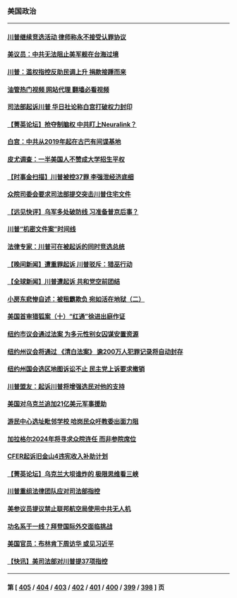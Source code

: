 ### 美国政治
---
#### [川普继续竞选活动 律师称永不接受认罪协议](../../pages/ncid1078159/n14013450.md?06120445) 
#### [美议员：中共无法阻止美军舰在台海过境](../../pages/ncid1078159/n14014170.md?06120445) 
#### [川普：滥权指控反助民调上升 捐款接踵而来](../../pages/ncid1078159/n14013931.md?06120445) 
#### [油管热门视频 网站代理 翻墙必看视频](http://138.2.39.72:81/youtube.html?epic-marker?06120445)
#### [司法部起诉川普 华日社论称白宫打破权力封印](../../pages/ncid1078159/n14013864.md?06120445) 
#### [【菁英论坛】抢夺制脑权 中共盯上Neuralink？](../../pages/ncid1078159/n14013895.md?06120445) 
#### [白宫：中共从2019年起在古巴有间谍基地](../../pages/ncid1078159/n14013849.md?06120445) 
#### [皮尤调查：一半美国人不赞成大学招生平权](../../pages/ncid1078159/n14013817.md?06120445) 
#### [【时事金扫描】川普被控37罪 李强泄经济底细](../../pages/ncid1078159/n14013791.md?06120445) 
#### [众院司委会要求司法部提交突击川普住宅文件](../../pages/ncid1078159/n14013806.md?06120445) 
#### [【远见快评】乌军多处破防线 习准备普京后事？](../../pages/ncid1078159/n14013777.md?06120445) 
#### [川普“机密文件案”时间线](../../pages/ncid1078159/n14013438.md?06120445) 
#### [法律专家：川普可在被起诉的同时竞选总统](../../pages/ncid1078159/n14013462.md?06120445) 
#### [【晚间新闻】遭重罪起诉 川普驳斥：猎巫行动](../../pages/ncid1078159/n14013662.md?06120445) 
#### [【全球新闻】川普遭起诉 共和党空前团结](../../pages/ncid1078159/n14013663.md?06120445) 
#### [小房东悲惨自述：被租霸欺负 宛如活在地狱（二）](../../pages/ncid1078159/n14013631.md?06120445) 
#### [美国首审猎狐案（十）“红通”徐进出庭作证](../../pages/ncid1078159/n14013571.md?06120445) 
#### [纽约市议会通过法案 为多元性别女囚谋安置资源](../../pages/ncid1078159/n14013585.md?06120445) 
#### [纽约州议会将通过 《清白法案》 逾200万人犯罪记录将自动封存](../../pages/ncid1078159/n14013575.md?06120445) 
#### [纽约州国会选区地图诉讼不止 民主党上诉要求撤销](../../pages/ncid1078159/n14013581.md?06120445) 
#### [川普盟友：起诉川普将增强选民对他的支持](../../pages/ncid1078159/n14013423.md?06120445) 
#### [美国对乌克兰追加21亿美元军事援助](../../pages/ncid1078159/n14013497.md?06120445) 
#### [游民中心选址毗邻学校 哈岗民众吁教委出面力阻](../../pages/ncid1078159/n14013522.md?06120445) 
#### [加拉格尔2024年将寻求众院连任 而非参院席位](../../pages/ncid1078159/n14013442.md?06120445) 
#### [CFER起诉旧金山4违宪收入补助计划](../../pages/ncid1078159/n14013515.md?06120445) 
#### [【菁英论坛】乌克兰大坝谁炸的 极限思维看三峡](../../pages/ncid1078159/n14013441.md?06120445) 
#### [川普重组法律团队应对司法部指控](../../pages/ncid1078159/n14013385.md?06120445) 
#### [美参议员提议禁止联邦航空局使用中共无人机](../../pages/ncid1078159/n14013366.md?06120445) 
#### [功名系于一线？拜登国际外交面临挑战](../../pages/ncid1078159/n14013390.md?06120445) 
#### [美国官员：布林肯下周访华 或见习近平](../../pages/ncid1078159/n14013392.md?06120445) 
#### [【快讯】美司法部对川普提37项指控](../../pages/ncid1078159/n14013395.md?06120445) 

---
#### 第 [ [405](./405.md?06120445) / [404](./404.md?06120445) / [403](./403.md?06120445) / [402](./402.md?06120445) / [401](./401.md?06120445) / [400](./400.md?06120445) / [399](./399.md?06120445) / [398](./398.md?06120445) ] 页
